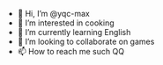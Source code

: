 - 👋 Hi, I’m @yqc-max
- 👀 I’m interested in cooking
- 🌱 I’m currently learning English
- 💞️ I’m looking to collaborate on games
- 📫 How to reach me such QQ

<!---
yqc-max/yqc-max is a ✨ special ✨ repository because its `README.md` (this file) appears on your GitHub profile.
You can click the Preview link to take a look at your changes.
--->
